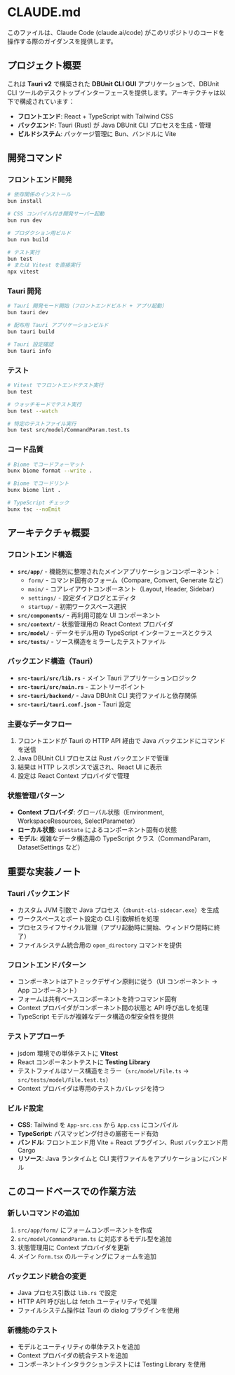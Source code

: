 # CLAUDE.md

このファイルは、Claude Code (claude.ai/code) がこのリポジトリのコードを操作する際のガイダンスを提供します。

## プロジェクト概要

これは **Tauri v2** で構築された **DBUnit CLI GUI** アプリケーションで、DBUnit CLI ツールのデスクトップインターフェースを提供します。アーキテクチャは以下で構成されています：

- **フロントエンド**: React + TypeScript with Tailwind CSS
- **バックエンド**: Tauri (Rust) が Java DBUnit CLI プロセスを生成・管理
- **ビルドシステム**: パッケージ管理に Bun、バンドルに Vite

## 開発コマンド

### フロントエンド開発
```bash
# 依存関係のインストール
bun install

# CSS コンパイル付き開発サーバー起動
bun run dev

# プロダクション用ビルド
bun run build

# テスト実行
bun test
# または Vitest を直接実行
npx vitest
```

### Tauri 開発
```bash
# Tauri 開発モード開始（フロントエンドビルド + アプリ起動）
bun tauri dev

# 配布用 Tauri アプリケーションビルド
bun tauri build

# Tauri 設定確認
bun tauri info
```

### テスト
```bash
# Vitest でフロントエンドテスト実行
bun test

# ウォッチモードでテスト実行
bun test --watch

# 特定のテストファイル実行
bun test src/model/CommandParam.test.ts
```

### コード品質
```bash
# Biome でコードフォーマット
bunx biome format --write .

# Biome でコードリント
bunx biome lint .

# TypeScript チェック
bunx tsc --noEmit
```

## アーキテクチャ概要

### フロントエンド構造
- **`src/app/`** - 機能別に整理されたメインアプリケーションコンポーネント：
  - `form/` - コマンド固有のフォーム（Compare, Convert, Generate など）
  - `main/` - コアレイアウトコンポーネント（Layout, Header, Sidebar）
  - `settings/` - 設定ダイアログとエディタ
  - `startup/` - 初期ワークスペース選択
- **`src/components/`** - 再利用可能な UI コンポーネント
- **`src/context/`** - 状態管理用の React Context プロバイダ
- **`src/model/`** - データモデル用の TypeScript インターフェースとクラス
- **`src/tests/`** - ソース構造をミラーしたテストファイル

### バックエンド構造（Tauri）
- **`src-tauri/src/lib.rs`** - メイン Tauri アプリケーションロジック
- **`src-tauri/src/main.rs`** - エントリーポイント
- **`src-tauri/backend/`** - Java DBUnit CLI 実行ファイルと依存関係
- **`src-tauri/tauri.conf.json`** - Tauri 設定

### 主要なデータフロー
1. フロントエンドが Tauri の HTTP API 経由で Java バックエンドにコマンドを送信
2. Java DBUnit CLI プロセスは Rust バックエンドで管理
3. 結果は HTTP レスポンスで返され、React UI に表示
4. 設定は React Context プロバイダで管理

### 状態管理パターン
- **Context プロバイダ**: グローバル状態（Environment, WorkspaceResources, SelectParameter）
- **ローカル状態**: `useState` によるコンポーネント固有の状態
- **モデル**: 複雑なデータ構造用の TypeScript クラス（CommandParam, DatasetSettings など）

## 重要な実装ノート

### Tauri バックエンド
- カスタム JVM 引数で Java プロセス（`dbunit-cli-sidecar.exe`）を生成
- ワークスペースとポート設定の CLI 引数解析を処理
- プロセスライフサイクル管理（アプリ起動時に開始、ウィンドウ閉時に終了）
- ファイルシステム統合用の `open_directory` コマンドを提供

### フロントエンドパターン
- コンポーネントはアトミックデザイン原則に従う（UI コンポーネント → App コンポーネント）
- フォームは共有ベースコンポーネントを持つコマンド固有
- Context プロバイダがコンポーネント間の状態と API 呼び出しを処理
- TypeScript モデルが複雑なデータ構造の型安全性を提供

### テストアプローチ
- jsdom 環境での単体テストに **Vitest**
- React コンポーネントテストに **Testing Library**
- テストファイルはソース構造をミラー（`src/model/File.ts` → `src/tests/model/File.test.ts`）
- Context プロバイダは専用のテストカバレッジを持つ

### ビルド設定
- **CSS**: Tailwind を `App-src.css` から `App.css` にコンパイル
- **TypeScript**: パスマッピング付きの厳密モード有効
- **バンドル**: フロントエンド用 Vite + React プラグイン、Rust バックエンド用 Cargo
- **リソース**: Java ランタイムと CLI 実行ファイルをアプリケーションにバンドル

## このコードベースでの作業方法

### 新しいコマンドの追加
1. `src/app/form/` にフォームコンポーネントを作成
2. `src/model/CommandParam.ts` に対応するモデル型を追加
3. 状態管理用に Context プロバイダを更新
4. メイン `Form.tsx` のルーティングにフォームを追加

### バックエンド統合の変更
- Java プロセス引数は `lib.rs` で設定
- HTTP API 呼び出しは fetch ユーティリティで処理
- ファイルシステム操作は Tauri の dialog プラグインを使用

### 新機能のテスト
- モデルとユーティリティの単体テストを追加
- Context プロバイダの統合テストを追加
- コンポーネントインタラクションテストには Testing Library を使用